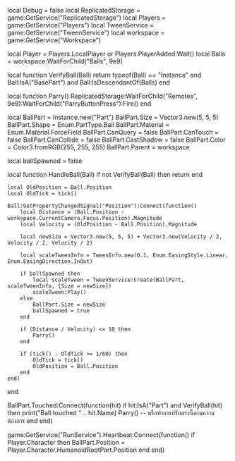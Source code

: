 local Debug = false
local ReplicatedStorage = game:GetService("ReplicatedStorage")
local Players = game:GetService("Players")
local TweenService = game:GetService("TweenService")
local workspace = game:GetService("Workspace")

local Player = Players.LocalPlayer or Players.PlayerAdded:Wait()
local Balls = workspace:WaitForChild("Balls", 9e9)

local function VerifyBall(Ball)
    return typeof(Ball) == "Instance" and Ball:IsA("BasePart") and Ball:IsDescendantOf(Balls)
end

local function Parry()
    ReplicatedStorage:WaitForChild("Remotes", 9e9):WaitForChild("ParryButtonPress"):Fire()
end

local BallPart = Instance.new("Part")
BallPart.Size = Vector3.new(5, 5, 5)
BallPart.Shape = Enum.PartType.Ball
BallPart.Material = Enum.Material.ForceField
BallPart.CanQuery = false
BallPart.CanTouch = false
BallPart.CanCollide = false
BallPart.CastShadow = false
BallPart.Color = Color3.fromRGB(255, 255, 255)
BallPart.Parent = workspace

local ballSpawned = false

local function HandleBall(Ball)
    if not VerifyBall(Ball) then
        return
    end

    local OldPosition = Ball.Position
    local OldTick = tick()

    Ball:GetPropertyChangedSignal("Position"):Connect(function()
        local Distance = (Ball.Position - workspace.CurrentCamera.Focus.Position).Magnitude
        local Velocity = (OldPosition - Ball.Position).Magnitude

        local newSize = Vector3.new(5, 5, 5) + Vector3.new(Velocity / 2, Velocity / 2, Velocity / 2)

        local scaleTweenInfo = TweenInfo.new(0.1, Enum.EasingStyle.Linear, Enum.EasingDirection.InOut)

        if ballSpawned then
            local scaleTween = TweenService:Create(BallPart, scaleTweenInfo, {Size = newSize})
            scaleTween:Play()
        else
            BallPart.Size = newSize
            ballSpawned = true
        end

        if (Distance / Velocity) <= 10 then
            Parry()
        end

        if (tick() - OldTick >= 1/60) then
            OldTick = tick()
            OldPosition = Ball.Position
        end
    end)
end

BallPart.Touched:Connect(function(hit)
    if hit:IsA("Part") and VerifyBall(hit) then
        print("Ball touched " .. hit.Name)
        Parry()  -- หรือทำการปรับตรงนี้ตามความต้องการ
    end
end)

game:GetService("RunService").Heartbeat:Connect(function()
    if Player.Character then
        BallPart.Position = Player.Character.HumanoidRootPart.Position
    end
end)
